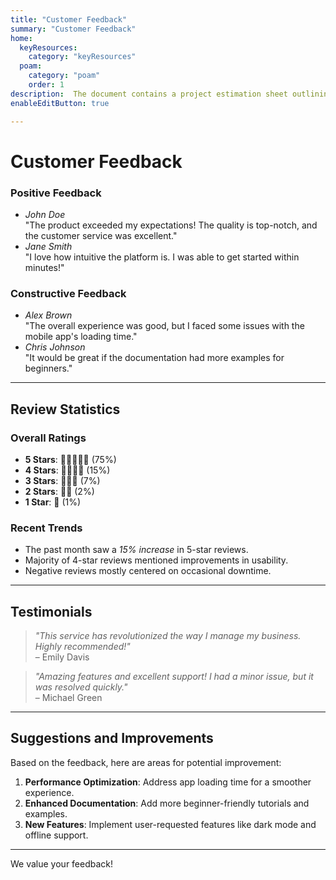 ```yaml
---
title: "Customer Feedback"
summary: "Customer Feedback"
home:
  keyResources:
    category: "keyResources"
  poam:
    category: "poam"
    order: 1
description:  The document contains a project estimation sheet outlining tasks,effort hours, and timelines across key phases like analysis,design, development, testing, and project management. It includes metrics such as confidence factors, consumed hours, and completion dates.
enableEditButton: true

---
```

# Customer Feedback

### Positive Feedback
- *John Doe*  
  "The product exceeded my expectations! The quality is top-notch, and the customer service was excellent."
- *Jane Smith*  
  "I love how intuitive the platform is. I was able to get started within minutes!"

### Constructive Feedback
- *Alex Brown*  
  "The overall experience was good, but I faced some issues with the mobile app's loading time."
- *Chris Johnson*  
  "It would be great if the documentation had more examples for beginners."

---

## Review Statistics

### Overall Ratings
- **5 Stars**: 🌟🌟🌟🌟🌟 (75%)
- **4 Stars**: 🌟🌟🌟🌟 (15%)
- **3 Stars**: 🌟🌟🌟 (7%)
- **2 Stars**: 🌟🌟 (2%)
- **1 Star**: 🌟 (1%)

### Recent Trends
- The past month saw a *15% increase* in 5-star reviews.
- Majority of 4-star reviews mentioned improvements in usability.
- Negative reviews mostly centered on occasional downtime.

---

## Testimonials

> *"This service has revolutionized the way I manage my business. Highly recommended!"*  
> – Emily Davis

> *"Amazing features and excellent support! I had a minor issue, but it was resolved quickly."*  
> – Michael Green

---

## Suggestions and Improvements
Based on the feedback, here are areas for potential improvement:
1. **Performance Optimization**: Address app loading time for a smoother experience.
2. **Enhanced Documentation**: Add more beginner-friendly tutorials and examples.
3. **New Features**: Implement user-requested features like dark mode and offline support.

---

We value your feedback!

